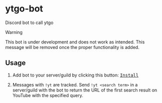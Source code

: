 # ytgo-bot

Discord bot to call ytgo

> [!WARNING]
> This bot is under development and does not work as intended. This message will be removed once the proper functionality is added.

## Usage

1. Add bot to your server/guild by clicking this button: [<kbd>Install</kbd>](<https://discord.com/oauth2/authorize?client_id=1352768147312214017>)

2. Messages with `!yt` are tracked. Send `!yt <search term>` in a server/guild with the bot to return the URL of the first search result on YouTube with the specified query.
